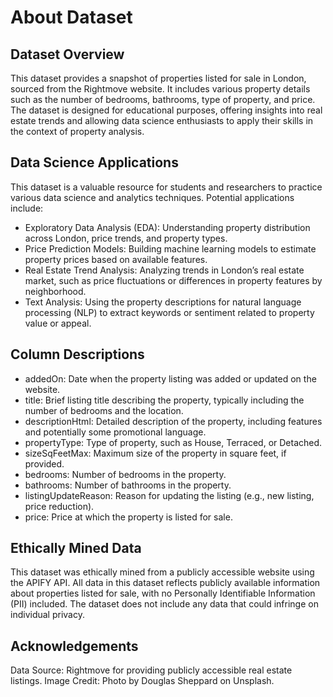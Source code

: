 # About Dataset
## Dataset Overview
This dataset provides a snapshot of properties listed for sale in London, sourced from the Rightmove website. It includes various property details such as the number of bedrooms, bathrooms, type of property, and price. The dataset is designed for educational purposes, offering insights into real estate trends and allowing data science enthusiasts to apply their skills in the context of property analysis.

## Data Science Applications
This dataset is a valuable resource for students and researchers to practice various data science and analytics techniques. Potential applications include:

* Exploratory Data Analysis (EDA): Understanding property distribution across London, price trends, and property types.
* Price Prediction Models: Building machine learning models to estimate property prices based on available features.
* Real Estate Trend Analysis: Analyzing trends in London’s real estate market, such as price fluctuations or differences in property features by neighborhood.
* Text Analysis: Using the property descriptions for natural language processing (NLP) to extract keywords or sentiment related to property value or appeal.

## Column Descriptions
* addedOn: Date when the property listing was added or updated on the website.
* title: Brief listing title describing the property, typically including the number of bedrooms and the location.
* descriptionHtml: Detailed description of the property, including features and potentially some promotional language.
* propertyType: Type of property, such as House, Terraced, or Detached.
* sizeSqFeetMax: Maximum size of the property in square feet, if provided.
* bedrooms: Number of bedrooms in the property.
* bathrooms: Number of bathrooms in the property.
* listingUpdateReason: Reason for updating the listing (e.g., new listing, price reduction).
* price: Price at which the property is listed for sale.

## Ethically Mined Data
This dataset was ethically mined from a publicly accessible website using the APIFY API. All data in this dataset reflects publicly available information about properties listed for sale, with no Personally Identifiable Information (PII) included. The dataset does not include any data that could infringe on individual privacy.

## Acknowledgements
Data Source: Rightmove for providing publicly accessible real estate listings.
Image Credit: Photo by Douglas Sheppard on Unsplash.
